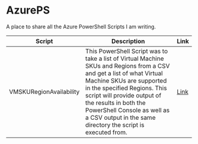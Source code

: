 # AzurePS
A place to share all the Azure PowerShell Scripts I am writing.

| Script | Description | Link |
| --------------- | --------------- | --------------- |
| VMSKURegionAvailability | This PowerShell Script was to take a list of Virtual Machine SKUs and Regions from a CSV and get a list of what Virtual Machine SKUs are supported in the specified Regions.  This script will provide output of the results in both the PowerShell Console as well as a CSV output in the same directory the script is executed from. | [Link](https://github.com/ElanShudnow/AzurePS/tree/main/VMSKURegionAvailability) |

